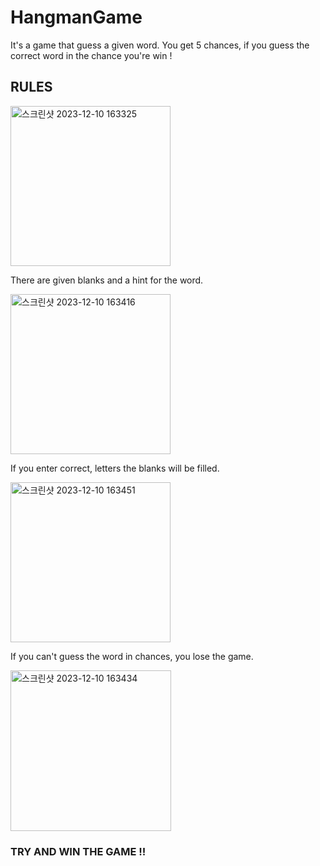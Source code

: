 # HangmanGame

It's a game that guess a given word.
You get 5 chances, if you guess the correct word in the chance you're win !

## RULES
<img width="256" alt="스크린샷 2023-12-10 163325" src="https://github.com/MinHJO/Hangman/assets/144125506/bb36f75f-ea4c-4ee5-a015-0351d53a49c3">

There are given blanks and a hint for the word.

<img width="256" alt="스크린샷 2023-12-10 163416" src="https://github.com/MinHJO/Hangman/assets/144125506/b81c1c9d-1b7a-4b4e-b753-7e6728d7b477">

If you enter correct, letters the blanks will be filled.

<img width="256" alt="스크린샷 2023-12-10 163451" src="https://github.com/MinHJO/Hangman/assets/144125506/16e9fa00-4ffd-430b-9945-47173cefe89d">

If you can't guess the word in chances, you lose the game.

<img width="257" alt="스크린샷 2023-12-10 163434" src="https://github.com/MinHJO/Hangman/assets/144125506/a19896b6-5c42-47cd-bdd0-140a40a42234">

### TRY AND WIN THE GAME !!